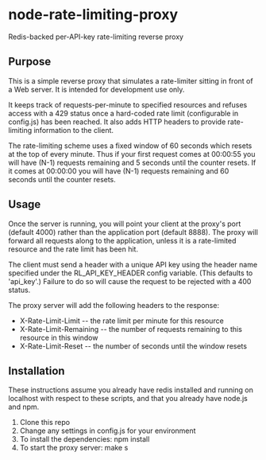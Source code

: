 node-rate-limiting-proxy
========================

Redis-backed per-API-key rate-limiting reverse proxy

## Purpose

This is a simple reverse proxy that simulates a rate-limiter sitting in front of a Web server.  It is intended for development use only.

It keeps track of requests-per-minute to specified resources and refuses access with a 429 status once a hard-coded rate limit (configurable in config.js) has been reached.  It also adds HTTP headers to provide rate-limiting information to the client.

The rate-limiting scheme uses a fixed window of 60 seconds which resets at the top of every minute.  Thus if your first request comes at 00:00:55 you will have (N-1) requests remaining and 5 seconds until the counter resets.  If it comes at 00:00:00 you will have (N-1) requests remaining and 60 seconds until the counter resets.

## Usage

Once the server is running, you will point your client at the proxy's port (default 4000) rather than the application port (default 8888).  The proxy will forward all requests along to the application, unless it is a rate-limited resource and the rate limit has been hit.

The client must send a header with a unique API key using the header name specified under the RL_API_KEY_HEADER config variable.  (This defaults to 'api_key'.)  Failure to do so will cause the request to be rejected with a 400 status.

The proxy server will add the following headers to the response:

* X-Rate-Limit-Limit -- the rate limit per minute for this resource
* X-Rate-Limit-Remaining -- the number of requests remaining to this resource in this window
* X-Rate-Limit-Reset -- the number of seconds until the window resets

## Installation

These instructions assume you already have redis installed and running on localhost with respect to these scripts, and that you already have node.js and npm.

1. Clone this repo
2. Change any settings in config.js for your environment
3. To install the dependencies:    npm install
4. To start the proxy server:    make s

